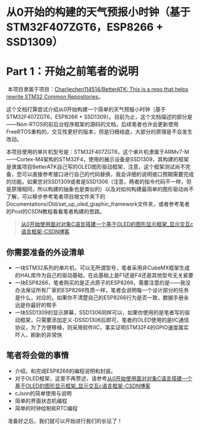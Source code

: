 # 从0开始的构建的天气预报小时钟（基于STM32F407ZGT6，ESP8266 + SSD1309）

# Part 1：开始之前笔者的说明

​	本项目隶属于项目：[Charliechen114514/BetterATK: This is a repo that helps rewrite STM32 Common Repositories](https://github.com/Charliechen114514/BetterATK)。

​	这个文档打算尝试介绍从0开始构建一个简单的天气预报小时钟（基于STM32F407ZGT6，ESP8266 + SSD1309）。目前为止，这个文档描述的部分是——Non-RTOS的前后台程序框架的源码的文档，后续笔者也许会更新使用FreeRTOS重构的，交互性更好的版本，但是归根结底，大部分的原理是不会发生改动。

​	本项目使用的单片机型号是：STM32F407ZGT6，这个单片机隶属于ARMv7-M——Cortex-M4架构的STM32F4，使用的展示设备是SSD1309，其构建的框架是隶属项目BetterATK自己写的OLED图形驱动框架，注意，这个框架测试尚不完备，您可以直接参考接口进行自己的代码替换，我会详细的说明接口预期需要完成的功能。如果您对SSD1309或者是SSD1306（注意，两者的指令代码不一样，但是原理相同，所以构建的抽象也是类似的）以及对如何构建最简单的图形驱动尚不了解，可以移步参考笔者项目根文件夹下的Documentations/Old/set_up_oled_graphic_framework文件夹，或者参考笔者的Post的CSDN教程看看笔者构建的思路。

> [从0开始使用面对对象C语言搭建一个基于OLED的图形显示框架_显示交互c语言框架-CSDN博客](https://blog.csdn.net/charlie114514191/article/details/145397231)

## 你需要准备的外设清单

- 一块STM32系列的单片机，可以无所谓型号，笔者采用非CubeMX框架生成的HAL库作为自己的驱动基础，在此基础上是F1还是F4还是其他型号无关紧要
- 一块ESP8266，笔者购买的是正点原子的ESP8266，需要注意的是——我没办法保证所有厂家的ESP8266性质一样，笔者会说明每一个设计部分的任务是什么，对应的，如果你不清楚自己的ESP8266行为是否一致，数据手册永远是你最好的帮手
- 一块SSD1309的显示屏幕，SSD1306同样可以，如果你使用的是笔者写的驱动框架，只需要添加定义-DSSD1306后即可，笔者的OLED使用的是IIC通信协议，为了方便移植，则采用软件IIC，事实证明STM32F4的GPIO速度属实吓人，刷新的非常快

## 笔者将会做的事情

- 介绍，和完成ESP8266的编程说明和封装。
- 对于OLED框架，这里不再赘述，请参考[从0开始使用面对对象C语言搭建一个基于OLED的图形显示框架_显示交互c语言框架-CSDN博客](https://blog.csdn.net/charlie114514191/article/details/145397231)
- cJson的简单使用与说明
- 简单的界面状态机编程
- 简单的时钟绘制和RTC编程

​	准备好之后，我们就可以开始进行我们的长征了！






